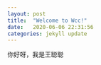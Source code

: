```yaml
---
layout: post
title:  "Welcome to Wcc!"
date:   2020-06-06 22:31:56
categories: jekyll update
---
```


你好呀，我是王聪聪